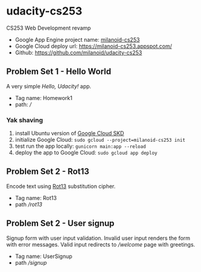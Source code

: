 # udacity-cs253
CS253 Web Development revamp

* Google App Engine project name: [milanoid-cs253](https://console.cloud.google.com/iam-admin/iam/project?project=milanoid-cs253)
* Google Cloud deploy url: https://milanoid-cs253.appspot.com/
* Github: https://github.com/milanoid/udacity-cs253

## Problem Set 1 - Hello World

A very simple _Hello, Udacity!_ app.

* Tag name: Homework1
* path: _/_


### Yak shaving

1. install Ubuntu version of [Google Cloud SKD](https://cloud.google.com/sdk/docs/#deb)
2. initialize Google Cloud: `sudo gcloud --project=milanoid-cs253 init`
3. test run the app locally: `gunicorn main:app --reload` 
4. deploy the app to Google Cloud: `sudo gcloud app deploy`

## Problem Set 2 - Rot13

Encode text using [Rot13](https://en.wikipedia.org/wiki/ROT13) substitution cipher.


* Tag name: Rot13
* path _/rot13_

## Problem Set 2 - User signup

Signup form with user input validation. Invalid user input renders the form with error messages. Valid input redirects to _/welcome_ page with greetings.

* Tag name: UserSignup
* path _/signup_

